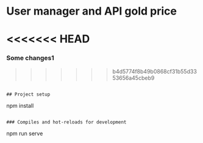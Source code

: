 # User manager and API gold price
<<<<<<< HEAD
=======
### Some changes1
>>>>>>> b4d5774f8b49b0868cf31b55d3353656a45cbeb9
```

## Project setup
```
npm install
```

### Compiles and hot-reloads for development
```
npm run serve
